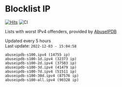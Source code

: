 # Blocklist IP

[![Hits](https://hits.seeyoufarm.com/api/count/incr/badge.svg?url=https%3A%2F%2Fgithub.com%2Fborestad%2Fblocklist-ip%2F&count_bg=%2379C83D&title_bg=%23555555&icon=&icon_color=%23E7E7E7&title=hits&edge_flat=false)](https://hits.seeyoufarm.com)  ![CI](https://img.shields.io/github/workflow/status/borestad/blocklist-ip/CI?style=flat-square)

Lists with worst IPv4 offenders, provided by [AbuseIPDB](https://www.abuseipdb.com/)

<!-- FOOTER-PLACEHOLDER -->
Updated every 5 hours<br>
Last update: `2022-12-03 - 15:04:58`
```
abuseipdb-s100.ipv4 (14755 ip)
abuseipdb-s100-1d.ipv4 (32373 ip)
abuseipdb-s100-2d.ipv4 (37503 ip)
abuseipdb-s100-3d.ipv4 (41479 ip)
abuseipdb-s100-7d.ipv4 (51511 ip)
abuseipdb-s100-30d.ipv4 (87576 ip)
abuseipdb-s100-all.ipv4 (90328 ip)
```
